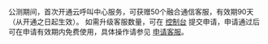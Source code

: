 公测期间，首次开通云呼叫中心服务，可获赠50个融合通信客服，有效期90天（从开通之日起生效）。
如需升级客服数量，可在 [控制台](https://console.cloud.tencent.com/ccc) 提交申请，申请通过后可在申请有效期内免费使用，具体操作请参见 [申请客服](https://cloud.tencent.com/document/product/679/41350)。

